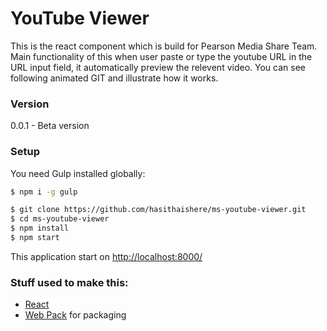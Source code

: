 # YouTube Viewer

This is the react component which is build for Pearson Media Share Team. Main functionality of this when user paste or type the youtube URL in the URL input field, it automatically preview the relevent video. You can see following animated GIT and illustrate how it works.

### Version

0.0.1 - Beta version

### Setup

You need Gulp installed globally:

```sh
$ npm i -g gulp
```

```sh
$ git clone https://github.com/hasithaishere/ms-youtube-viewer.git
$ cd ms-youtube-viewer
$ npm install
$ npm start
```

This application start on [http://localhost:8000/](http://localhost:8000/)


### Stuff used to make this:

 * [React](https://facebook.github.io/react/)
 * [Web Pack](https://webpack.github.io/) for packaging
